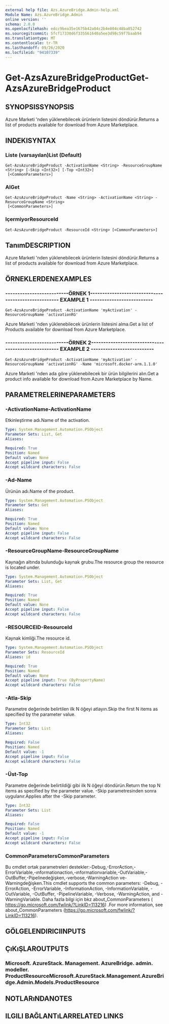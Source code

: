 ```yaml
---
external help file: Azs.AzureBridge.Admin-help.xml
Module Name: Azs.AzureBridge.Admin
online version: ''
schema: 2.0.0
ms.openlocfilehash: edcc9bea35e1675b42a04c2b4e804c48ba052742
ms.sourcegitcommit: 5fcf17330d6f335561640a5ee3d98c59f7baab94
ms.translationtype: MT
ms.contentlocale: tr-TR
ms.lasthandoff: 09/26/2020
ms.locfileid: "94107339"
---
```

# <span data-ttu-id="b5aab-101">Get-AzsAzureBridgeProduct</span><span class="sxs-lookup"><span data-stu-id="b5aab-101">Get-AzsAzureBridgeProduct</span></span>

## <span data-ttu-id="b5aab-102">SYNOPSIS</span><span class="sxs-lookup"><span data-stu-id="b5aab-102">SYNOPSIS</span></span>
<span data-ttu-id="b5aab-103">Azure Marketi 'nden yüklenebilecek ürünlerin listesini döndürür.</span><span class="sxs-lookup"><span data-stu-id="b5aab-103">Returns a list of products available for download from Azure Marketplace.</span></span>

## <span data-ttu-id="b5aab-104">INDEKI</span><span class="sxs-lookup"><span data-stu-id="b5aab-104">SYNTAX</span></span>

### <span data-ttu-id="b5aab-105">Liste (varsayılan)</span><span class="sxs-lookup"><span data-stu-id="b5aab-105">List (Default)</span></span>
```
Get-AzsAzureBridgeProduct -ActivationName <String> -ResourceGroupName <String> [-Skip <Int32>] [-Top <Int32>]
 [<CommonParameters>]
```

### <span data-ttu-id="b5aab-106">Al</span><span class="sxs-lookup"><span data-stu-id="b5aab-106">Get</span></span>
```
Get-AzsAzureBridgeProduct -Name <String> -ActivationName <String> -ResourceGroupName <String>
 [<CommonParameters>]
```

### <span data-ttu-id="b5aab-107">Içermiyor</span><span class="sxs-lookup"><span data-stu-id="b5aab-107">ResourceId</span></span>
```
Get-AzsAzureBridgeProduct -ResourceId <String> [<CommonParameters>]
```

## <span data-ttu-id="b5aab-108">Tanım</span><span class="sxs-lookup"><span data-stu-id="b5aab-108">DESCRIPTION</span></span>
<span data-ttu-id="b5aab-109">Azure Marketi 'nden yüklenebilecek ürünlerin listesini döndürür.</span><span class="sxs-lookup"><span data-stu-id="b5aab-109">Returns a list of products available for download from Azure Marketplace.</span></span>

## <span data-ttu-id="b5aab-110">ÖRNEKLERDEN</span><span class="sxs-lookup"><span data-stu-id="b5aab-110">EXAMPLES</span></span>

### <span data-ttu-id="b5aab-111">--------------------------ÖRNEK 1--------------------------</span><span class="sxs-lookup"><span data-stu-id="b5aab-111">-------------------------- EXAMPLE 1 --------------------------</span></span>
```
Get-AzsAzureBridgeProduct -ActivationName 'myActivation' -ResourceGroupName 'activationRG'
```

<span data-ttu-id="b5aab-112">Azure Marketi 'nden yüklenebilecek ürünlerin listesini alma.</span><span class="sxs-lookup"><span data-stu-id="b5aab-112">Get a list of Products available for download from Azure Marketplace.</span></span>

### <span data-ttu-id="b5aab-113">--------------------------ÖRNEK 2--------------------------</span><span class="sxs-lookup"><span data-stu-id="b5aab-113">-------------------------- EXAMPLE 2 --------------------------</span></span>
```
Get-AzsAzureBridgeProduct -ActivationName 'myActivation' -ResourceGroupName 'activationRG' -Name 'microsoft.docker-arm.1.1.0'
```

<span data-ttu-id="b5aab-114">Azure Marketi 'nden ada göre yüklenebilecek bir ürün bilgilerini alın.</span><span class="sxs-lookup"><span data-stu-id="b5aab-114">Get a product info available for download from Azure Marketplace by Name.</span></span>

## <span data-ttu-id="b5aab-115">PARAMETRELERINE</span><span class="sxs-lookup"><span data-stu-id="b5aab-115">PARAMETERS</span></span>

### <span data-ttu-id="b5aab-116">-ActivationName</span><span class="sxs-lookup"><span data-stu-id="b5aab-116">-ActivationName</span></span>
<span data-ttu-id="b5aab-117">Etkinleştirme adı.</span><span class="sxs-lookup"><span data-stu-id="b5aab-117">Name of the activation.</span></span>

```yaml
Type: System.Management.Automation.PSObject
Parameter Sets: List, Get
Aliases: 

Required: True
Position: Named
Default value: None
Accept pipeline input: False
Accept wildcard characters: False
```

### <span data-ttu-id="b5aab-118">-Ad</span><span class="sxs-lookup"><span data-stu-id="b5aab-118">-Name</span></span>
<span data-ttu-id="b5aab-119">Ürünün adı.</span><span class="sxs-lookup"><span data-stu-id="b5aab-119">Name of the product.</span></span>

```yaml
Type: System.Management.Automation.PSObject
Parameter Sets: Get
Aliases: 

Required: True
Position: Named
Default value: None
Accept pipeline input: False
Accept wildcard characters: False
```

### <span data-ttu-id="b5aab-120">-ResourceGroupName</span><span class="sxs-lookup"><span data-stu-id="b5aab-120">-ResourceGroupName</span></span>
<span data-ttu-id="b5aab-121">Kaynağın altında bulunduğu kaynak grubu.</span><span class="sxs-lookup"><span data-stu-id="b5aab-121">The resource group the resource is located under.</span></span>

```yaml
Type: System.Management.Automation.PSObject
Parameter Sets: List, Get
Aliases: 

Required: True
Position: Named
Default value: None
Accept pipeline input: False
Accept wildcard characters: False
```

### <span data-ttu-id="b5aab-122">-RESOURCEID</span><span class="sxs-lookup"><span data-stu-id="b5aab-122">-ResourceId</span></span>
<span data-ttu-id="b5aab-123">Kaynak kimliği.</span><span class="sxs-lookup"><span data-stu-id="b5aab-123">The resource id.</span></span>

```yaml
Type: System.Management.Automation.PSObject
Parameter Sets: ResourceId
Aliases: id

Required: True
Position: Named
Default value: None
Accept pipeline input: True (ByPropertyName)
Accept wildcard characters: False
```

### <span data-ttu-id="b5aab-124">-Atla</span><span class="sxs-lookup"><span data-stu-id="b5aab-124">-Skip</span></span>
<span data-ttu-id="b5aab-125">Parametre değerinde belirtilen ilk N öğeyi atlayın.</span><span class="sxs-lookup"><span data-stu-id="b5aab-125">Skip the first N items as specified by the parameter value.</span></span>

```yaml
Type: Int32
Parameter Sets: List
Aliases: 

Required: False
Position: Named
Default value: -1
Accept pipeline input: False
Accept wildcard characters: False
```

### <span data-ttu-id="b5aab-126">-Üst</span><span class="sxs-lookup"><span data-stu-id="b5aab-126">-Top</span></span>
<span data-ttu-id="b5aab-127">Parametre değerinde belirtildiği gibi ilk N öğeyi döndürün.</span><span class="sxs-lookup"><span data-stu-id="b5aab-127">Return the top N items as specified by the parameter value.</span></span>
<span data-ttu-id="b5aab-128">-Skip parametresinden sonra uygulanır.</span><span class="sxs-lookup"><span data-stu-id="b5aab-128">Applies after the -Skip parameter.</span></span>

```yaml
Type: Int32
Parameter Sets: List
Aliases: 

Required: False
Position: Named
Default value: -1
Accept pipeline input: False
Accept wildcard characters: False
```

### <span data-ttu-id="b5aab-129">CommonParameters</span><span class="sxs-lookup"><span data-stu-id="b5aab-129">CommonParameters</span></span>
<span data-ttu-id="b5aab-130">Bu cmdlet ortak parametreleri destekler:-Debug,-ErrorAction,-ErrorVariable,-ınformationaction,-ınformationvariable,-OutVariable,-OutBuffer,-Pipelinedeğişken,-verbose,-WarningAction ve-Warningdeğişken.</span><span class="sxs-lookup"><span data-stu-id="b5aab-130">This cmdlet supports the common parameters: -Debug, -ErrorAction, -ErrorVariable, -InformationAction, -InformationVariable, -OutVariable, -OutBuffer, -PipelineVariable, -Verbose, -WarningAction, and -WarningVariable.</span></span> <span data-ttu-id="b5aab-131">Daha fazla bilgi için bkz about_CommonParameters ( https://go.microsoft.com/fwlink/?LinkID=113216) .</span><span class="sxs-lookup"><span data-stu-id="b5aab-131">For more information, see about_CommonParameters (https://go.microsoft.com/fwlink/?LinkID=113216).</span></span>

## <span data-ttu-id="b5aab-132">GÖLGELENDIRICI</span><span class="sxs-lookup"><span data-stu-id="b5aab-132">INPUTS</span></span>

## <span data-ttu-id="b5aab-133">ÇıKıŞLAR</span><span class="sxs-lookup"><span data-stu-id="b5aab-133">OUTPUTS</span></span>

### <span data-ttu-id="b5aab-134">Microsoft. AzureStack. Management. AzureBridge. admin. modeller. ProductResource</span><span class="sxs-lookup"><span data-stu-id="b5aab-134">Microsoft.AzureStack.Management.AzureBridge.Admin.Models.ProductResource</span></span>

## <span data-ttu-id="b5aab-135">NOTLARıNDA</span><span class="sxs-lookup"><span data-stu-id="b5aab-135">NOTES</span></span>

## <span data-ttu-id="b5aab-136">ILGILI BAĞLANTıLAR</span><span class="sxs-lookup"><span data-stu-id="b5aab-136">RELATED LINKS</span></span>


